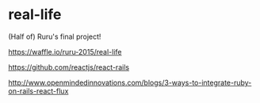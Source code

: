 # real-life
(Half of) Ruru's final project!

https://waffle.io/ruru-2015/real-life

https://github.com/reactjs/react-rails

http://www.openmindedinnovations.com/blogs/3-ways-to-integrate-ruby-on-rails-react-flux
